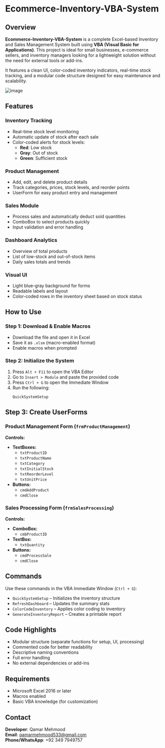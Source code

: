 # Ecommerce-Inventory-VBA-System

## Overview

**Ecommerce-Inventory-VBA-System** is a complete Excel-based Inventory and Sales Management System built using **VBA (Visual Basic for Applications)**. This project is ideal for small businesses, e-commerce sellers, and inventory managers looking for a lightweight solution without the need for external tools or add-ins.

It features a clean UI, color-coded inventory indicators, real-time stock tracking, and a modular code structure designed for easy maintenance and scalability.

![image](https://github.com/user-attachments/assets/4829f054-54ec-474d-aa5f-e824a2dd7a80)

## Features

### Inventory Tracking
- Real-time stock level monitoring
- Automatic update of stock after each sale
- Color-coded alerts for stock levels:
  - **Red**: Low stock
  - **Gray**: Out of stock
  - **Green**: Sufficient stock

### Product Management
- Add, edit, and delete product details
- Track categories, prices, stock levels, and reorder points
- UserForm for easy product entry and management

### Sales Module
- Process sales and automatically deduct sold quantities
- ComboBox to select products quickly
- Input validation and error handling

### Dashboard Analytics
- Overview of total products
- List of low-stock and out-of-stock items
- Daily sales totals and trends

### Visual UI
- Light blue-gray background for forms
- Readable labels and layout
- Color-coded rows in the inventory sheet based on stock status


## How to Use

### Step 1: Download & Enable Macros
- Download the file and open it in Excel
- Save it as `.xlsm` (macro-enabled format)
- Enable macros when prompted

### Step 2: Initialize the System
1. Press `Alt + F11` to open the VBA Editor
2. Go to `Insert > Module` and paste the provided code
3. Press `Ctrl + G` to open the Immediate Window
4. Run the following:
   ```vba
   QuickSystemSetup
## Step 3: Create UserForms

### Product Management Form (`frmProductManagement`)

**Controls:**
- **TextBoxes:**
  - `txtProductID`
  - `txtProductName`
  - `txtCategory`
  - `txtInitialStock`
  - `txtReorderLevel`
  - `txtUnitPrice`
- **Buttons:**
  - `cmdAddProduct`
  - `cmdClose`

### Sales Processing Form (`frmSalesProcessing`)

**Controls:**
- **ComboBox:**
  - `cmbProductID`
- **TextBox:**
  - `txtQuantity`
- **Buttons:**
  - `cmdProcessSale`
  - `cmdClose`

## Commands

Use these commands in the VBA Immediate Window (`Ctrl + G`):

- `QuickSystemSetup` – Initializes the inventory structure
- `RefreshDashboard` – Updates the summary stats
- `ColorCodeInventory` – Applies color coding to inventory
- `GenerateInventoryReport` – Creates a printable report

## Code Highlights

- Modular structure (separate functions for setup, UI, processing)
- Commented code for better readability
- Descriptive naming conventions
- Full error handling
- No external dependencies or add-ins

## Requirements

- Microsoft Excel 2016 or later
- Macros enabled
- Basic VBA knowledge (for customization)

## Contact

**Developer**: Qamar Mehmood  
**Email**: qamarmehmood533@gmail.com  
**Phone/WhatsApp**: +92 349 7949757

